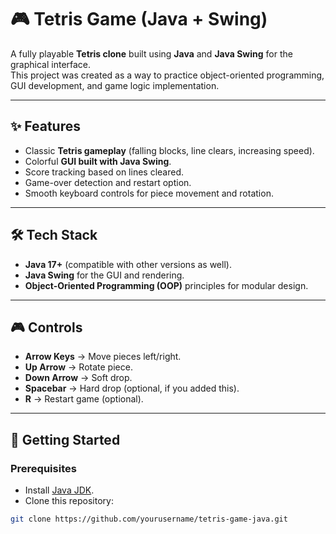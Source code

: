 # 🎮 Tetris Game (Java + Swing)

A fully playable **Tetris clone** built using **Java** and **Java Swing** for the graphical interface.  
This project was created as a way to practice object-oriented programming, GUI development, and game logic implementation.

---

## ✨ Features
- Classic **Tetris gameplay** (falling blocks, line clears, increasing speed).
- Colorful **GUI built with Java Swing**.
- Score tracking based on lines cleared.
- Game-over detection and restart option.
- Smooth keyboard controls for piece movement and rotation.

---

## 🛠️ Tech Stack
- **Java 17+** (compatible with other versions as well).  
- **Java Swing** for the GUI and rendering.  
- **Object-Oriented Programming (OOP)** principles for modular design.  

---

## 🎮 Controls
- **Arrow Keys** → Move pieces left/right.  
- **Up Arrow** → Rotate piece.  
- **Down Arrow** → Soft drop.  
- **Spacebar** → Hard drop (optional, if you added this).  
- **R** → Restart game (optional).  

---

## 🚀 Getting Started

### Prerequisites
- Install [Java JDK](https://www.oracle.com/java/technologies/downloads/).  
- Clone this repository:

```bash
git clone https://github.com/yourusername/tetris-game-java.git
